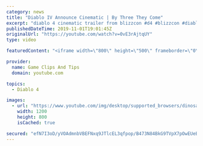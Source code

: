 ```yaml
---
category: news
title: "Diablo IV Announce Cinematic | By Three They Come"
excerpt: "diablo 4 cinematic trailer from blizzcon #d4 #blizzcon #diablo."
publishedDateTime: 2019-11-01T19:01:45Z
originalUrl: "https://youtube.com/watch?v=0vE3rAjtqUY"
type: video

featuredContent: "<iframe width=\"800\" height=\"500\" frameborder=\"0\" src=\"https://www.youtube.com/embed/0vE3rAjtqUY\" allow=\"accelerometer; autoplay; encrypted-media; gyroscope; picture-in-picture\" allowfullscreen></iframe>"

provider:
  name: Game Clips And Tips
  domain: youtube.com

topics:
  - Diablo 4

images:
  - url: "https://www.youtube.com/img/desktop/supported_browsers/dinosaur.png"
    width: 1200
    height: 800
    isCached: true

secured: "efN7I3oD/yVOAdmnbVBEFNxq9JTlcEL3qfpop/B473N84BkG9TVpX7pOwEUeB5fOCyZT2qX3aTx5oQlaKR1F7YYcGGvpItNia1UFUNrjGQoALQxvArX1X5nQ5oLpY1rJr+Y8kWMeszQ07zsFbkUUjaQ6r41CXL7tZzEZKQUn0cH6uNixdCc3khyvxlQF2LfUr58bj7b9EDxF4NPpJEFmD3KucGFeGixf3J4cn3bpBWrWLAJGryRq4PI/pOp44A7EteIxmREPkuqnwPeORhGwvX3WqpQwcimLcM4aJMkgpQHOD270+CjWp6e5hsiqLNsvXxZqVxOOCWrpT4PXo8UWYeATmxUa3vkJ46ohbyDj7qZAWPVrFVyW6awAJ0ZbJjFZGc+RAl7ps49anMon3r/ZCw==;xuzWbUaXnR4j8kG6PVWNrQ=="
---
```



